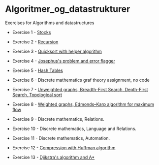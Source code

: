 # Algoritmer_og_datastrukturer
Exercises for Algorithms and datastructures

* Exercise 1 - [Stocks](/Øving1)

* Exercise 2 - [Recursion](/Øving2)

* Exercise 3 - [Quicksort with helper algorithm](/Øving3)

* Exercise 4 - [Josephus's problem and error flagger](/Øving4)

* Exercise 5 - [Hash Tables](/Øving5)

* Exercise 6 - Discrete mathematics graf theory assignment, no code

* Exercise 7 - [Unweighted graphs, Breadth-First Search, Depth-First Search, Topological sort](/Øving7/src)

* Exercise 8 - [Weighted graphs, Edmonds–Karp algorithm for maximum flow](/Øving8)

* Exercise 9 - Discrete mathematics, Relations.

* Exercise 10 - Discrete mathematics, Language and Relations.

* Exercise 11 - Discrete mathematics, Automation.

* Exercise 12 - [Compression with Huffman algorithm](/Øving12)

* Exercise 13 - [Djikstra's algorithm and A*](/Øving13)
